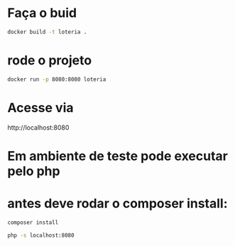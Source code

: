 
# Faça o buid

```sh
docker build -t loteria .
```

# rode o projeto

```sh
docker run -p 8080:8080 loteria
```

# Acesse via

http://localhost:8080

# Em ambiente de teste pode executar pelo php

# antes deve rodar o composer install:

```sh
composer install
```

```sh
php -s localhost:8080
```